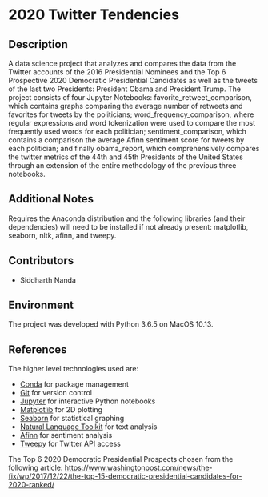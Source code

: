 # 2020 Twitter Tendencies

## Description

A data science project that analyzes and compares the data from the Twitter accounts of the 2016 Presidential Nominees and the Top 6 Prospective 2020 Democratic Presidential Candidates as well as the tweets of the last two Presidents: President Obama and President Trump. The project consists of four Jupyter Notebooks: favorite_retweet_comparison, which contains graphs comparing the average number of retweets and favorites for tweets by the politicians; word_frequency_comparison, where regular expressions and word tokenization were used to compare the most frequently used words for each politician; sentiment_comparison, which contains a comparison the average Afinn sentiment score for tweets by each politician; and finally obama_report, which comprehensively compares the twitter metrics of the 44th and 45th Presidents of the United States through an extension of the entire methodology of the previous three notebooks.

## Additional Notes

Requires the Anaconda distribution and the following libraries (and their dependencies) will need to be installed if not already present: matplotlib, seaborn, nltk, afinn, and tweepy.

## Contributors

* Siddharth Nanda

## Environment

The project was developed with Python 3.6.5 on MacOS 10.13. 

## References

The higher level technologies used are:
* [Conda](https://conda.io/docs/) for package management
* [Git](https://git-scm.com/) for version control
* [Jupyter](http://jupyter.org) for interactive Python notebooks
* [Matplotlib](https://matplotlib.org) for 2D plotting
* [Seaborn](https://seaborn.pydata.org) for statistical graphing
* [Natural Language Toolkit](http://www.nltk.org) for text analysis
* [Afinn](https://github.com/fnielsen/afinn) for sentiment analysis
* [Tweepy](http://www.tweepy.org) for Twitter API access

The Top 6 2020 Democratic Presidential Prospects chosen from the following article: https://www.washingtonpost.com/news/the-fix/wp/2017/12/22/the-top-15-democratic-presidential-candidates-for-2020-ranked/